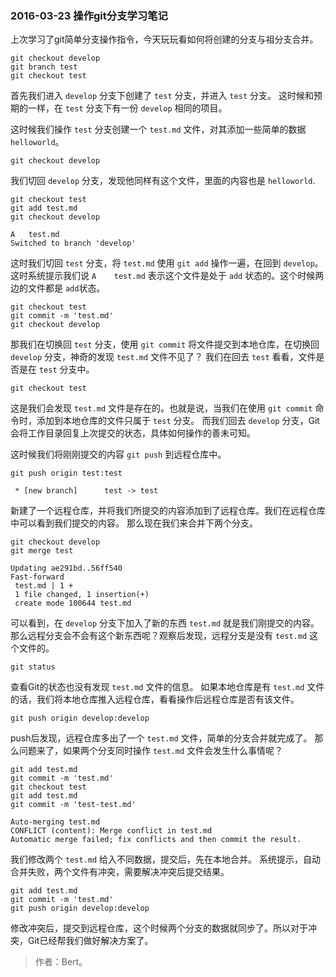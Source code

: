 ### 2016-03-23 操作git分支学习笔记

上次学习了git简单分支操作指令，今天玩玩看如何将创建的分支与祖分支合并。

```
git checkout develop
git branch test
git checkout test
```
首先我们进入 `develop` 分支下创建了 `test` 分支，并进入 `test` 分支。
这时候和预期的一样，在 `test` 分支下有一份 `develop` 相同的项目。

这时候我们操作 `test` 分支创建一个 `test.md` 文件，对其添加一些简单的数据 `helloworld`。

```
git checkout develop
```
我们切回 `develop` 分支，发现他同样有这个文件，里面的内容也是 `helloworld`.

```
git checkout test
git add test.md
git checkout develop

A	test.md
Switched to branch 'develop'
```
这时我们切回 `test` 分支，将 `test.md` 使用 `git add` 操作一遍，在回到 `develop`。
这时系统提示我们说 `A	test.md` 表示这个文件是处于 `add` 状态的。这个时候两边的文件都是 `add`状态。

```
git checkout test
git commit -m 'test.md'
git checkout develop
```
那我们在切换回 `test` 分支，使用 `git commit` 将文件提交到本地仓库，在切换回 `develop` 分支，神奇的发现 `test.md` 文件不见了？
我们在回去 `test` 看看，文件是否是在 `test` 分支中。

```
git checkout test
```
这是我们会发现 `test.md` 文件是存在的。也就是说，当我们在使用 `git commit` 命令时，添加到本地仓库的文件只属于 `test` 分支。
而我们回去 `develop` 分支，Git会将工作目录回复上次提交的状态，具体如何操作的善未可知。

这时候我们将刚刚提交的内容 `git push` 到远程仓库中。
```
git push origin test:test

 * [new branch]      test -> test
```
新建了一个远程仓库，并将我们所提交的内容添加到了远程仓库。我们在远程仓库中可以看到我们提交的内容。
那么现在我们来合并下两个分支。

```
git checkout develop
git merge test

Updating ae291bd..56ff540
Fast-forward
 test.md | 1 +
 1 file changed, 1 insertion(+)
 create mode 100644 test.md
```
可以看到，在 `develop` 分支下加入了新的东西 `test.md` 就是我们刚提交的内容。
那么远程分支会不会有这个新东西呢？观察后发现，远程分支是没有 `test.md` 这个文件的。

```
git status
```
查看Git的状态也没有发现 `test.md` 文件的信息。
如果本地仓库是有 `test.md` 文件的话，我们将本地仓库推入远程仓库，看看操作后远程仓库是否有该文件。

```
git push origin develop:develop
```
push后发现，远程仓库多出了一个 `test.md` 文件，简单的分支合并就完成了。
那么问题来了，如果两个分支同时操作 `test.md` 文件会发生什么事情呢？

```
git add test.md
git commit -m 'test.md'
git checkout test
git add test.md 
git commit -m 'test-test.md'

Auto-merging test.md
CONFLICT (content): Merge conflict in test.md
Automatic merge failed; fix conflicts and then commit the result.
```
我们修改两个 `test.md` 给入不同数据，提交后，先在本地合并。
系统提示，自动合并失败，两个文件有冲突，需要解决冲突后提交结果。

```
git add test.md
git commit -m 'test.md'
git push origin develop:develop
```
修改冲突后，提交到远程仓库，这个时候两个分支的数据就同步了。所以对于冲突，Git已经帮我们做好解决方案了。


>作者：Bert。

